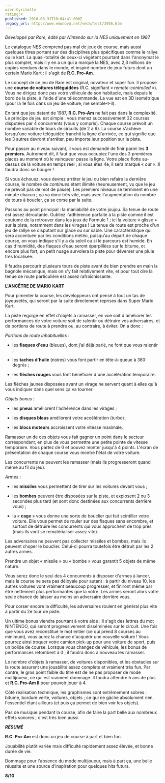 ```yaml
---
user:Cyrilette
rating:4
published: 2010-08-31T20:04:41.000Z
legacy_url: http://www.emunova.net/veda/test/3956.htm
---
```

_Développé par Rare, édité par Nintendo sur la NES uniquement en 1987\._  

  

Le catalogue NES comprend pas mal de jeux de course, mais aussi quelques titres portant sur des disciplines plus spécifiques comme le rallye ou le kart. La quasi-totalité de ceux-ci végètent pourtant dans l'anonymat le plus complet, mais il y en a un qui a marqué la NES, avec 2,3 millions de copies vendues dans le monde, et inspiré nombre de jeux futurs dont un certain Mario Kart : il s'agit de **R.C. Pro-Am**.  

  

Le concept de ce jeu de Rare est original, novateur et super fun. Il propose une **course de voitures téléguidées** (R.C. signifiant _« remote-controlled »_). Vous ne dirigez donc pas votre véhicule de son habitacle, mais depuis le bord de la piste, à l'aide d'une télécommande. La vue est en 3D isométrique (pour la 1e fois dans un jeu de voiture, me semble-t-il).  

  

En tant que jeu datant de 1987, **R.C. Pro-Am** ne fait pas dans la complexité. Le principe de jeu est simple : vous menez successivement 32 courses disputées par 4 concurrents (vous y compris). Chaque course prévoit un nombre variable de tours de circuits (de 2 à 9). La course s'achève lorsqu'une voiture téléguidée franchit la ligne d'arrivée, ce qui signifie que les 3 autres devront s'arrêter, peu importe leur position sur la piste.  

Pour passer au niveau suivant, il vous est demandé de finir parmi les **3 premiers**. Autrement dit, il faut que vous occupiez l'une des 3 premières places au moment où le vainqueur passe la ligne. Votre place flotte au-dessus de la voiture en temps réel ; si vous êtes 4e, il sera marqué _« out »_. Il faudra donc se bouger !  

Si vous échouez, vous devrez arrêter le jeu ou bien refaire la dernière course, le nombre de _continues_ étant illimité (heureusement, vu que le jeu ne prévoit pas de mot de passe). Les premiers niveaux se terminent en une minute chacun ; ça va donc très vite, mais avec l'augmentation du nombre de tours à boucler, ça se corse par la suite.  

  

Passons au point principal : la maniabilité de votre joujou. Sa tenue de route est assez déroutante. Oubliez l'adhérence parfaite à la piste comme il est coutume de la retrouver dans les jeux de Formule 1 ; ici la voiture « glisse » sur la piste, notamment dans les virages ! La tenue de route est proche d'un jeu de rallye se disputant sur glace ou sur sable. Une caractéristique qui sera accentuée par les conditions météo, puisqu'au départ de chaque course, on vous indique s'il y a du soleil ou si le parcours est humide. En cas d'humidité, des flaques d'eau seront éparpillées sur le bitume, et encore plus fort, un petit nuage survolera la piste pour déverser une pluie très localisée.  

Il faudra parcourir plusieurs tours de piste avant de bien prendre en main la bagnole mécanique, mais on s'y fait relativement vite, et pour tout dire la tenue de route particulière est assez rafraîchissante.  

  

**L'ANCÊTRE DE MARIO KART**  

Pour pimenter la course, les développeurs ont pensé à tout un tas de joyeusetés, qui seront par la suite directement reprises dans Super Mario Kart.  

La piste regorge en effet d'objets à ramasser, en vue soit d'améliorer les performances de votre voiture soit de ralentir ou détruire vos adversaires, et de portions de route à prendre ou, au contraire, à éviter. On a donc :  

  

_Portions de route inhabituelles_ :  

- les **flaques d'eau** (bleues), dont j'ai déjà parlé, ne font que vous ralentir ;  

- les **taches d'huile** (noires) vous font partir en tête-à-queue à 360 degrés ;  

- les **flèches rouges** vous font bénéficier d'une accélération temporaire.  

Les flèches jaunes disposées avant un virage ne servent quant à elles qu'à vous indiquer dans quel sens ça va tourner.  

  

_Objets bonus_ :  

- les **pneus** améliorent l'adhérence dans les virages ;  

- les **disques bleus** améliorent votre accélération (turbo) ;  

- les **blocs moteurs** accroissent votre vitesse maximale.  

Ramasser un de ces objets vous fait gagner un point dans le secteur correspondant, en plus de vous permettre une petite pointe de vitesse temporaire. Vous partez de 0 et pouvez monter jusqu'à 4 points. L'écran de présentation de chaque course vous montre l'état de votre voiture.  

Les concurrents ne peuvent les ramasser (mais ils progresseront quand même au fil du jeu).  

   

_Armes_ :  

- les **missiles** vous permettent de tirer sur les voitures devant vous ;  

- les **bombes** peuvent être disposées sur la piste, et explosent 2 ou 3 secondes plus tard (et sont donc destinées aux concurrents derrière vous) ;  

- la « **cage** » vous donne une sorte de bouclier qui fait scintiller votre voiture. Elle vous permet de rouler sur des flaques sans encombre, et surtout de détruire les concurrents qui vous approchent de trop près (mais ils vont se rematérialiser assez vite).  

Les adversaires ne peuvent pas collecter missiles et bombes, mais ils peuvent choper le bouclier. Celui-ci pourra toutefois être détruit par les 2 autres armes.  

Prendre un objet « missile » ou « bombe » vous garantit 5 objets de même nature.  

   

Vous serez donc le seul des 4 concurrents à disposer d'armes à lancer, mais la course ne sera pas déloyale pour autant : à partir du niveau 10, les autres voitures vont vraiment beaucoup progresser, et finiront même par être nettement plus performantes que la vôtre. Les armes seront alors votre seule chance de laisser au moins un adversaire derrière vous.  

Pour corser encore la difficulté, les adversaires roulent en général plus vite à partir du 2e tour de piste.  

  

Un ultime bonus viendra pourtant à votre aide : il s'agit des lettres du mot NINTENDO, qui seront progressivement disséminées sur le circuit. Une fois que vous avez reconstitué le mot entier (ce qui prend 8 courses au minimum), vous aurez la chance d'acquérir une nouvelle voiture ! Vous pourrez ainsi troquer votre camion pick-up pour une voiture de sport, puis un bolide de course. Lorsque vous changez de véhicule, les bonus de performances retombent à 0 ; il faudra donc à nouveau les ramasser.  

   

Le nombre d'objets à ramasser, de voitures disponibles, et les obstacles sur la route assurent une jouabilité assez complète et vraiment très fun. Par contre, le gros point faible du titre est de ne pas proposer de mode multijoueur, ce qui est vraiment dommage. Il faudra attendre 5 ans de plus et **R.C. Pro-Am II** pour pouvoir jouer à 4\.  

  

Côté réalisation technique, les graphismes sont extrêmement sobres : bitume, bordure verte, voitures, objets ; ce qui ne gâche absolument rien, l'essentiel étant ailleurs (et puis ça permet de bien voir les objets).  

Pas de musique pendant la course, afin de faire la part belle aux nombreux effets sonores ; c'est très bien aussi.  

  

**_RÉSUMÉ_**  

**R.C. Pro-Am** est donc un jeu de course à part et bien fun.  

Jouabilité plutôt variée mais difficulté rapidement assez élevée, et bonne durée de vie.  

Dommage pour l'absence du mode multijoueur, mais à part ça, une belle réussite et une source d'inspiration pour quelques hits futurs.  

  

**8/10**